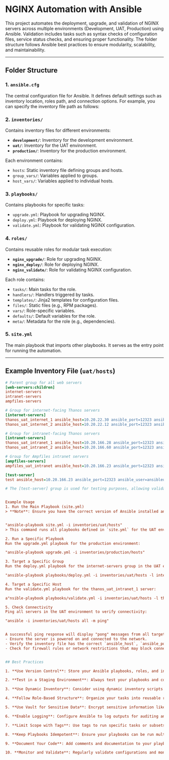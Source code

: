 # NGINX Automation with Ansible

This project automates the deployment, upgrade, and validation of NGINX servers across multiple environments (Development, UAT, Production) using Ansible. Validation includes tasks such as syntax checks of configuration files, service status checks, and ensuring proper functionality. The folder structure follows Ansible best practices to ensure modularity, scalability, and maintainability.

---

## Folder Structure

### 1. **`ansible.cfg`**
The central configuration file for Ansible. It defines default settings such as inventory location, roles path, and connection options. For example, you can specify the inventory file path as follows:

### 2. **`inventories/`**
Contains inventory files for different environments:
- **`development/`**: Inventory for the development environment.
- **`uat/`**: Inventory for the UAT environment.
- **`production/`**: Inventory for the production environment.

Each environment contains:
- `hosts`: Static inventory file defining groups and hosts.
- `group_vars/`: Variables applied to groups.
- `host_vars/`: Variables applied to individual hosts.

### 3. **`playbooks/`**
Contains playbooks for specific tasks:
- `upgrade.yml`: Playbook for upgrading NGINX.
- `deploy.yml`: Playbook for deploying NGINX.
- `validate.yml`: Playbook for validating NGINX configuration.

### 4. **`roles/`**
Contains reusable roles for modular task execution:
- **`nginx_upgrade/`**: Role for upgrading NGINX.
- **`nginx_deploy/`**: Role for deploying NGINX.
- **`nginx_validate/`**: Role for validating NGINX configuration.

Each role contains:
- `tasks/`: Main tasks for the role.
- `handlers/`: Handlers triggered by tasks.
- `templates/`: Jinja2 templates for configuration files.
- `files/`: Static files (e.g., RPM packages).
- `vars/`: Role-specific variables.
- `defaults/`: Default variables for the role.
- `meta/`: Metadata for the role (e.g., dependencies).

### 5. **`site.yml`**
The main playbook that imports other playbooks. It serves as the entry point for running the automation.

---

## Example Inventory File (`uat/hosts`)

```ini
# Parent group for all web servers
[web-servers:children]
internet-servers
intranet-servers
ampfiles-servers

# Group for internet-facing Thanos servers
[internet-servers]
thanos_uat_internet_1 ansible_host=10.20.22.30 ansible_port=12323 ansible_user=ansibleuser # Thanos Internet Server 1
thanos_uat_internet_2 ansible_host=10.20.22.12 ansible_port=12323 ansible_user=ansibleuser # Thanos Internet Server 2

# Group for intranet-facing Thanos servers
[intranet-servers]
thanos_uat_intranet_1 ansible_host=10.20.166.28 ansible_port=12323 ansible_user=ansibleuser # Thanos Intranet Server 1
thanos_uat_intranet_2 ansible_host=10.20.166.60 ansible_port=12323 ansible_user=ansibleuser # Thanos Intranet Server 2

# Group for Ampfiles intranet servers
[ampfiles-servers]
ampfiles_uat_intranet ansible_host=10.20.166.23 ansible_port=12323 ansible_user=ansibleuser # Ampfiles Intranet Server

[test-server]
test ansible_host=10.20.166.23 ansible_port=12323 ansible_user=ansibleuser # Ampfiles Intranet Server

# The [test-server] group is used for testing purposes, allowing validation of playbooks and configurations in a controlled environment.


Example Usage
1. Run the Main Playbook (site.yml)
> **Note**: Ensure you have the correct version of Ansible installed and all prerequisites (e.g., Python, required modules) are met before running the command.


"ansible-playbook site.yml -i inventories/uat/hosts"
> This command runs all playbooks defined in `site.yml` for the UAT environment using the specified inventory file.

2. Run a Specific Playbook
Run the upgrade.yml playbook for the production environment:

"ansible-playbook upgrade.yml -i inventories/production/hosts"

3. Target a Specific Group
Run the deploy.yml playbook for the internet-servers group in the UAT environment:

"ansible-playbook playbooks/deploy.yml -i inventories/uat/hosts -l internet-servers"

4. Target a Specific Host
Run the validate.yml playbook for the thanos_uat_intranet_1 server:

a"nsible-playbook playbooks/validate.yml -i inventories/uat/hosts -l thanos_uat_intranet_1"

5. Check Connectivity
Ping all servers in the UAT environment to verify connectivity:

"ansible -i inventories/uat/hosts all -m ping"


A successful ping response will display "pong" messages from all targeted servers, indicating that they are reachable. If any server fails to respond, check the following:
- Ensure the server is powered on and connected to the network.
- Verify the inventory file has the correct `ansible_host`, `ansible_port`, and `ansible_user` values.
- Check for firewall rules or network restrictions that may block connectivity.


## Best Practices

1. **Use Version Control**: Store your Ansible playbooks, roles, and inventory files in a version control system like Git to track changes and collaborate effectively.

2. **Test in a Staging Environment**: Always test your playbooks and configurations in a staging or test environment before applying them to production.

3. **Use Dynamic Inventory**: Consider using dynamic inventory scripts or plugins for environments with frequently changing infrastructure.

4. **Follow Role-Based Structure**: Organize your tasks into reusable roles to improve modularity and maintainability.

5. **Use Vault for Sensitive Data**: Encrypt sensitive information like passwords and API keys using Ansible Vault.

6. **Enable Logging**: Configure Ansible to log outputs for auditing and troubleshooting purposes.

7. **Limit Scope with Tags**: Use tags to run specific tasks or subsets of playbooks, reducing execution time and risk.

8. **Keep Playbooks Idempotent**: Ensure your playbooks can be run multiple times without causing unintended changes.

9. **Document Your Code**: Add comments and documentation to your playbooks and roles for better understanding and maintainability.

10. **Monitor and Validate**: Regularly validate configurations and monitor the state of your infrastructure to ensure consistency.ivity manually using the `ping` or `telnet` command to the servers IP and port.
